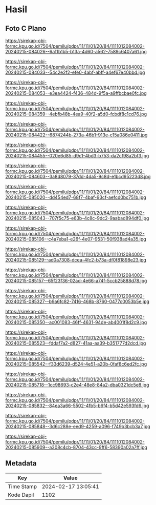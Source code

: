 # Hasil

## Foto C Plano

https://sirekap-obj-formc.kpu.go.id/7504/pemilu/pdpr/11/11/01/20/84/1111012084002-20240215-084026--6a11b1b5-b13a-4d60-a562-7589c6407a61.jpg

https://sirekap-obj-formc.kpu.go.id/7504/pemilu/pdpr/11/11/01/20/84/1111012084002-20240215-084033--54c2e2f2-efe0-4abf-abff-a4ef67e40bbd.jpg

https://sirekap-obj-formc.kpu.go.id/7504/pemilu/pdpr/11/11/01/20/84/1111012084002-20240215-084053--e3ea4424-f436-484d-9f5a-a9ffbcbae0fc.jpg

https://sirekap-obj-formc.kpu.go.id/7504/pemilu/pdpr/11/11/01/20/84/1111012084002-20240215-084359--4ebfb48b-4ea9-40f2-a5d0-fcbdf8c1cd76.jpg

https://sirekap-obj-formc.kpu.go.id/7504/pemilu/pdpr/11/11/01/20/84/1111012084002-20240215-084422--6874244b-273a-46b1-913e-c15a086e0411.jpg

https://sirekap-obj-formc.kpu.go.id/7504/pemilu/pdpr/11/11/01/20/84/1111012084002-20240215-084455--020e6d85-d9c1-4bd3-b753-da2cf98a2bf3.jpg

https://sirekap-obj-formc.kpu.go.id/7504/pemilu/pdpr/11/11/01/20/84/1111012084002-20240215-084603--3a8d8079-37dd-4da5-9c8d-e1bcd95223d8.jpg

https://sirekap-obj-formc.kpu.go.id/7504/pemilu/pdpr/11/11/01/20/84/1111012084002-20240215-085020--dd454ed7-68f7-4baf-93cf-aefcd0bc751b.jpg

https://sirekap-obj-formc.kpu.go.id/7504/pemilu/pdpr/11/11/01/20/84/1111012084002-20240215-085043--707f5c75-e63b-4c8c-9dc2-9aabad894df0.jpg

https://sirekap-obj-formc.kpu.go.id/7504/pemilu/pdpr/11/11/01/20/84/1111012084002-20240215-085106--c4a7eba1-e26f-4e07-9531-50f938ad4a35.jpg

https://sirekap-obj-formc.kpu.go.id/7504/pemilu/pdpr/11/11/01/20/84/1111012084002-20240215-085129--ad0a7308-dcea-4fc2-b73a-df0f81898e23.jpg

https://sirekap-obj-formc.kpu.go.id/7504/pemilu/pdpr/11/11/01/20/84/1111012084002-20240215-085157--65f23f36-02ad-4e66-a74f-5ccb25888d78.jpg

https://sirekap-obj-formc.kpu.go.id/7504/pemilu/pdpr/11/11/01/20/84/1111012084002-20240215-085327--b9a6fc82-7416-468b-8760-0477c0053b5e.jpg

https://sirekap-obj-formc.kpu.go.id/7504/pemilu/pdpr/11/11/01/20/84/1111012084002-20240215-085350--ac001083-46ff-4631-94de-ab4001f8d2c9.jpg

https://sirekap-obj-formc.kpu.go.id/7504/pemilu/pdpr/11/11/01/20/84/1111012084002-20240215-085523--fddaf7a2-d827-41aa-aa39-b351777d2dcd.jpg

https://sirekap-obj-formc.kpu.go.id/7504/pemilu/pdpr/11/11/01/20/84/1111012084002-20240215-085542--f33d6239-d524-4e51-a20b-0faf8c6ed2fc.jpg

https://sirekap-obj-formc.kpu.go.id/7504/pemilu/pdpr/11/11/01/20/84/1111012084002-20240215-085718--1cc98693-c2e4-48e8-84a2-dba0321dc5e8.jpg

https://sirekap-obj-formc.kpu.go.id/7504/pemilu/pdpr/11/11/01/20/84/1111012084002-20240215-085832--84ea3a66-5502-4fb5-b6f4-b5d42e593fd6.jpg

https://sirekap-obj-formc.kpu.go.id/7504/pemilu/pdpr/11/11/01/20/84/1111012084002-20240215-085848--3d6c288e-eed9-4259-a096-f749b3bcb3a7.jpg

https://sirekap-obj-formc.kpu.go.id/7504/pemilu/pdpr/11/11/01/20/84/1111012084002-20240215-085909--a308c4cb-8704-43cc-9ff6-58390a02a7ff.jpg


## Metadata

| Key        | Value               |
| ---------- | ------------------- |
| Time Stamp | 2024-02-17 13:05:41 |
| Kode Dapil | 1102                |



